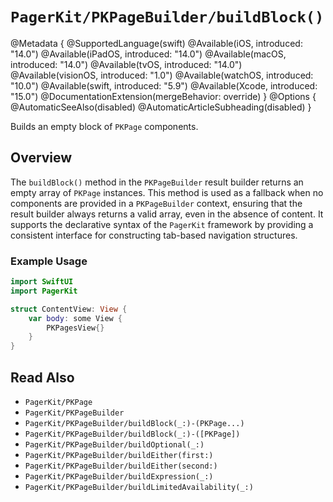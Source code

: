 # ``PagerKit/PKPageBuilder/buildBlock()``

@Metadata {
    @SupportedLanguage(swift)
    @Available(iOS, introduced: "14.0")
    @Available(iPadOS, introduced: "14.0")
    @Available(macOS, introduced: "14.0")
    @Available(tvOS, introduced: "14.0")
    @Available(visionOS, introduced: "1.0")
    @Available(watchOS, introduced: "10.0")
    @Available(swift, introduced: "5.9")
    @Available(Xcode, introduced: "15.0")
    @DocumentationExtension(mergeBehavior: override)
}
@Options {
    @AutomaticSeeAlso(disabled)
    @AutomaticArticleSubheading(disabled)
}

Builds an empty block of ``PKPage`` components.

## Overview

The `buildBlock()` method in the `PKPageBuilder` result builder returns an empty array of ``PKPage`` instances. This method is used as a fallback when no components are provided in a ``PKPageBuilder`` context, ensuring that the result builder always returns a valid array, even in the absence of content. It supports the declarative syntax of the `PagerKit` framework by providing a consistent interface for constructing tab-based navigation structures.

### Example Usage
```swift
import SwiftUI
import PagerKit

struct ContentView: View {
    var body: some View {
        PKPagesView{}
    }
}
```

## Read Also
- ``PagerKit/PKPage``
- ``PagerKit/PKPageBuilder``
- ``PagerKit/PKPageBuilder/buildBlock(_:)-(PKPage...)``
- ``PagerKit/PKPageBuilder/buildBlock(_:)-([PKPage])``
- ``PagerKit/PKPageBuilder/buildOptional(_:)``
- ``PagerKit/PKPageBuilder/buildEither(first:)``
- ``PagerKit/PKPageBuilder/buildEither(second:)``
- ``PagerKit/PKPageBuilder/buildExpression(_:)``
- ``PagerKit/PKPageBuilder/buildLimitedAvailability(_:)``
